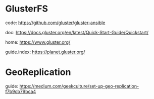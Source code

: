 # GlusterFS
code: https://github.com/gluster/gluster-ansible

doc: https://docs.gluster.org/en/latest/Quick-Start-Guide/Quickstart/

home: https://www.gluster.org/

guide.index: https://planet.gluster.org/

# GeoReplication
guide: https://medium.com/geekculture/set-up-geo-replication-f7b9cb79bca4
